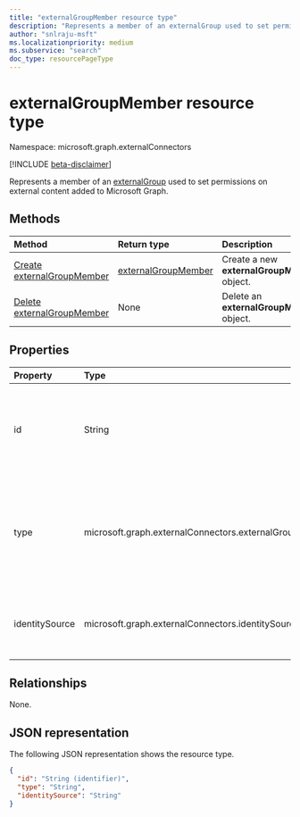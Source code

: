 ```yaml
---
title: "externalGroupMember resource type"
description: "Represents a member of an externalGroup used to set permissions on external content added to Microsoft Graph."
author: "snlraju-msft"
ms.localizationpriority: medium
ms.subservice: "search"
doc_type: resourcePageType
---
```


# externalGroupMember resource type

Namespace: microsoft.graph.externalConnectors

[!INCLUDE [beta-disclaimer](../../includes/beta-disclaimer.md)]

Represents a member of an [externalGroup](externalconnectors-externalgroup.md) used to set permissions on external content added to Microsoft Graph.

## Methods

| Method                                                              | Return type         | Description                              |
|:--------------------------------------------------------------------|:--------------------|:-----------------------------------------|
| [Create externalGroupMember](../api/externalconnectors-externalgroup-post-members.md) | [externalGroupMember](../resources/externalconnectors-externalgroupmember.md) | Create a new **externalGroupMember** object. |
| [Delete externalGroupMember](../api/externalconnectors-externalgroupmember-delete.md)  | None                | Delete an **externalGroupMember** object.   |

## Properties

| Property       | Type                    | Description                                                          |
|:---------------|:------------------------|:---------------------------------------------------------------------|
| id             | String                  | The unique ID of the member. It would be the objectId for Microsoft Entra users or groups and the **id** property of the **externalGroup** for external groups.                                    |
| type           | microsoft.graph.externalConnectors.externalGroupMemberType | The type of member added to the external group. Possible values are: `user` or `group` when the **identitySource** is `azureActiveDirectory` and just `group` when the **identitySource** is `external`. |
| identitySource | microsoft.graph.externalConnectors.identitySourceType      | The identity source that the member belongs to. Possible values are: `azureActiveDirectory`, `external`.                                                                                         |

## Relationships

None.

## JSON representation

The following JSON representation shows the resource type.
<!-- {
  "blockType": "resource",
  "keyProperty": "id",
  "@odata.type": "microsoft.graph.externalConnectors.externalGroupMember",
  "openType": false
}
-->

``` json
{
  "id": "String (identifier)",
  "type": "String",
  "identitySource": "String"
}
```
